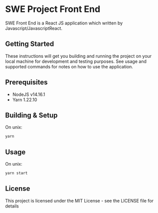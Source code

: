 # SWE Project Front End

SWE Front End is a React JS application which written by Javascript/JavascriptReact.

## Getting Started

These instructions will get you building and running the project on your local machine for development and testing purposes. See usage and supported commands for notes on how to use the application.

## Prerequisites

- NodeJS v14.16.1
- Yarn 1.22.10

## Building & Setup

On unix:

```bash
yarn
```

## Usage

On unix:

```bash
yarn start
```

## License

This project is licensed under the MIT License - see the LICENSE file for details
